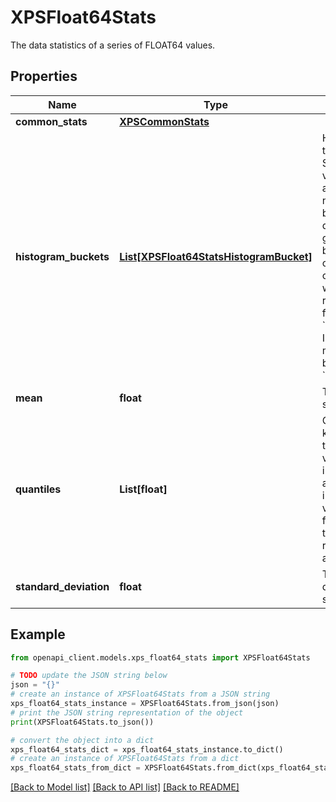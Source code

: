 # XPSFloat64Stats

The data statistics of a series of FLOAT64 values.

## Properties

Name | Type | Description | Notes
------------ | ------------- | ------------- | -------------
**common_stats** | [**XPSCommonStats**](XPSCommonStats.md) |  | [optional] 
**histogram_buckets** | [**List[XPSFloat64StatsHistogramBucket]**](XPSFloat64StatsHistogramBucket.md) | Histogram buckets of the data series. Sorted by the min value of the bucket, ascendingly, and the number of the buckets is dynamically generated. The buckets are non-overlapping and completely cover whole FLOAT64 range with min of first bucket being &#x60;\&quot;-Infinity\&quot;&#x60;, and max of the last one being &#x60;\&quot;Infinity\&quot;&#x60;. | [optional] 
**mean** | **float** | The mean of the series. | [optional] 
**quantiles** | **List[float]** | Ordered from 0 to k k-quantile values of the data series of n values. The value at index i is, approximately, the i*n/k-th smallest value in the series; for i &#x3D; 0 and i &#x3D; k these are, respectively, the min and max values. | [optional] 
**standard_deviation** | **float** | The standard deviation of the series. | [optional] 

## Example

```python
from openapi_client.models.xps_float64_stats import XPSFloat64Stats

# TODO update the JSON string below
json = "{}"
# create an instance of XPSFloat64Stats from a JSON string
xps_float64_stats_instance = XPSFloat64Stats.from_json(json)
# print the JSON string representation of the object
print(XPSFloat64Stats.to_json())

# convert the object into a dict
xps_float64_stats_dict = xps_float64_stats_instance.to_dict()
# create an instance of XPSFloat64Stats from a dict
xps_float64_stats_from_dict = XPSFloat64Stats.from_dict(xps_float64_stats_dict)
```
[[Back to Model list]](../README.md#documentation-for-models) [[Back to API list]](../README.md#documentation-for-api-endpoints) [[Back to README]](../README.md)


